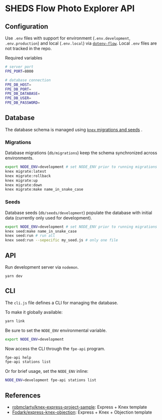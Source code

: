 SHEDS Flow Photo Explorer API
=============================

## Configuration

Use `.env` files with support for environment (`.env.development`, `.env.production`) and local (`.env.local`) via [`dotenv-flow`](npmjs.com/package/dotenv-flow). Local `.env` files are not tracked in the repo.

Required variables

```bash
# server port
FPE_PORT=8000

# database connection
FPE_DB_HOST=
FPE_DB_PORT=
FPE_DB_DATABASE=
FPE_DB_USER=
FPE_DB_PASSWORD=
```

## Database

The database schema is managed using [`knex` migrations and seeds]() .

### Migrations

Database migrations (`db/migrations`) keep the schema synchronized across environments.

```sh
export NODE_ENV=development # set NODE_ENV prior to running migrations (important!)
knex migrate:latest
knex migrate:rollback
knex migrate:up
knex migrate:down
knex migrate:make name_in_snake_case
```

### Seeds

Database seeds (`db/seeds/development`) populate the database with initial data (currently only used for development).

```sh
export NODE_ENV=development # set NODE_ENV prior to running migrations (important!)
knex seed:make name_in_snake_case
knex seed:run # run all
knex seed:run --sepecific my_seed.js # only one file
```

## API

Run development server via `nodemon`.

```
yarn dev
```

## CLI

The `cli.js` file defines a CLI for managing the database.

To make it globally available:

```sh
yarn link
```

Be sure to set the `NODE_ENV` environmental variable.

```sh
export NODE_ENV=development
```

Now access the CLI through the `fpe-api` program.

```sh
fpe-api help
fpe-api stations list
```

Or for brief usage, set the `NODE_ENV` inline:

```sh
NODE_ENV=development fpe-api stations list
```

## References

- [robmclarty/knex-express-project-sample](https://github.com/robmclarty/knex-express-project-sample): Express + Knex template
- [Fodark/express-knex-objection](https://github.com/Fodark/express-knex-objection/blob/master/api/users.js): Express + Knex + Objection template
